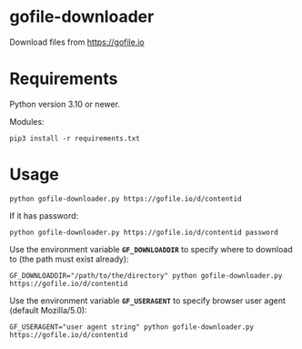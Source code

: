 # gofile-downloader
Download files from https://gofile.io

# Requirements

Python version 3.10 or newer.

Modules:

```
pip3 install -r requirements.txt
```

# Usage
```
python gofile-downloader.py https://gofile.io/d/contentid
```

If it has password:
```
python gofile-downloader.py https://gofile.io/d/contentid password
```

Use the environment variable **`GF_DOWNLOADDIR`** to specify where to download to (the
path must exist already):
```
GF_DOWNLOADDIR="/path/to/the/directory" python gofile-downloader.py https://gofile.io/d/contentid

```

Use the environment variable **`GF_USERAGENT`** to specify browser user agent (default Mozilla/5.0):
```
GF_USERAGENT="user agent string" python gofile-downloader.py https://gofile.io/d/contentid

```
